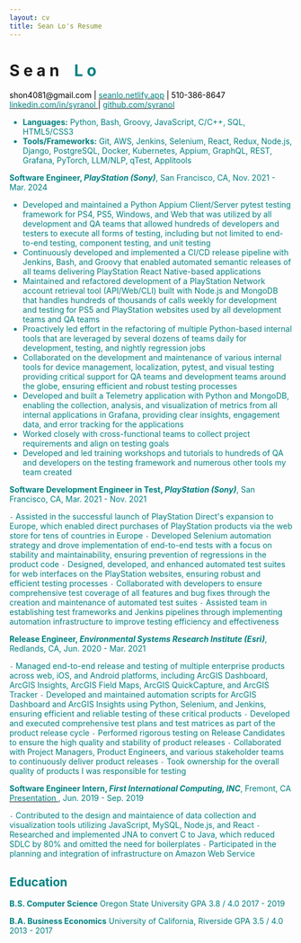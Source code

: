 ```yaml
--- 
layout: cv
title: Sean Lo's Resume
--- 
```


# S e a n     <span style="opacity:0;">_</span> <font color="teal">L o
          
<div id="webaddress">
  <a><font color="black"> shon4081@gmail.com <font color="black">| <a href="https://seanlo.netlify.app"><font color="teal"> seanlo.netlify.app</font></a> | </font>  510-386-8647 </font> </a>
</div>
  
<div id="webaddress">
  <a href="https://www.linkedin.com/in/syranol"><font color="teal">linkedin.com/in/syranol </font></a>
  <font color="black">|</font> <a href="https://github.com/syranol"><font color="teal">github.com/syranol</font></a> 
</div>
 
- __Languages:__ Python, Bash, Groovy, JavaScript, C/C++, SQL, HTML5/CSS3
- __Tools/Frameworks:__ Git, AWS, Jenkins, Selenium, React, Redux, Node.js, Django, PostgreSQL, Docker, Kubernetes, Appium, GraphQL, REST, Grafana, PyTorch, LLM/NLP, qTest, Applitools

__Software Engineer, *PlayStation (Sony)*__, San Francisco, CA, Nov. 2021 - Mar. 2024

<ul>
          <li> Developed and maintained a Python Appium Client/Server pytest testing framework for PS4, PS5, Windows, and Web that was utilized by all development and QA teams that allowed hundreds of developers and testers to execute all forms of testing, including but not limited to end-to-end testing, component testing, and unit testing
          </li>
          <li>
Continuously developed and implemented a CI/CD release pipeline with Jenkins, Bash, and Groovy that enabled automated semantic releases of all teams delivering PlayStation React Native-based applications
          </li>
          <li>
                    Maintained and refactored development of a PlayStation Network account retrieval tool (API/Web/CLI) built with Node.js and MongoDB that handles hundreds of thousands of calls weekly for development and testing for PS5 and PlayStation websites used by all development teams and QA teams
          </li>
          <li> 
                    Proactively led effort in the refactoring of multiple Python-based internal tools that are leveraged by several dozens of teams daily for development, testing, and nightly regression jobs
          </li>
          <li> Collaborated on the development and maintenance of various internal tools for device management, localization, pytest, and visual testing providing critical support for QA teams and development teams around the globe, ensuring efficient and robust testing processes
          </li>
          <li> Developed and built a Telemetry application with Python and MongoDB, enabling the collection, analysis, and visualization of metrics from all internal applications in Grafana, providing clear insights, engagement data, and error tracking for the applications
          </li>
          <li> Worked closely with cross-functional teams to collect project requirements and align on testing goals
          </li>
          <li> Developed and led training workshops and tutorials to hundreds of QA and developers on the testing framework and numerous other tools my team created
          </li>
</ul>

__Software Development Engineer in Test, *PlayStation (Sony)*__, San Francisco, CA, Mar. 2021 - Nov. 2021

`-` Assisted in the successful launch of PlayStation Direct's expansion to Europe, which enabled direct purchases of PlayStation products via the web store for tens of countries in Europe
`-` Developed Selenium automation strategy and drove implementation of end-to-end tests with a focus on stability and maintainability, ensuring prevention of regressions in the product code
`-` Designed, developed, and enhanced automated test suites for web interfaces on the PlayStation websites, ensuring robust and efficient testing processes
`-` Collaborated with developers to ensure comprehensive test coverage of all features and bug fixes through the creation and maintenance of automated test suites
`-` Assisted team in establishing test frameworks and Jenkins pipelines through implementing automation infrastructure to improve testing efficiency and effectiveness

__Release Engineer, *Environmental Systems Research Institute (Esri)*__, Redlands, CA, Jun. 2020 - Mar. 2021

`-` Managed end-to-end release and testing of multiple enterprise products across web, iOS, and Android platforms, including ArcGIS Dashboard, ArcGIS Insights, ArcGIS Field Maps, ArcGIS QuickCapture, and ArcGIS Tracker
`-` Developed and maintained automation scripts for ArcGIS Dashboard and ArcGIS Insights using Python, Selenium, and Jenkins, ensuring efficient and reliable testing of these critical products
`-` Developed and executed comprehensive test plans and test matrices as part of the product release cycle
`-` Performed rigorous testing on Release Candidates to ensure the high quality and stability of product releases
`-` Collaborated with Project Managers, Product Engineers, and various stakeholder teams to continuously deliver product releases 
`-` Took ownership for the overall quality of products I was responsible for testing

__Software Engineer Intern, *First International Computing, INC*__, Fremont, CA <a href="https://www.linkedin.com/in/syranol/overlay/1583300266405/single-media-viewer/?type=DOCUMENT&profileId=ACoAABPldJ0BFSjGL3EC_DYMnNJCZ6ongKLGV8o](https://www.linkedin.com/in/syranol/overlay/1583300266405/single-media-viewer?type=DOCUMENT&profileId=ACoAABPldJ0BFSjGL3EC_DYMnNJCZ6ongKLGV8o&lipi=urn%3Ali%3Apage%3Ad_flagship3_profile_view_base%3Bx6lRpc6VRv6h80zWrUTwyw%3D%3D](https://www.linkedin.com/in/syranol/overlay/1583300266405/single-media-viewer?type=DOCUMENT&profileId=ACoAABPldJ0BFSjGL3EC_DYMnNJCZ6ongKLGV8o&lipi=urn%3Ali%3Apage%3Ad_flagship3_profile_view_base%3BKydn0%2FLdQY6Ut2HiDrOFtw%3D%3D"> <font color="teal"> Presentation </font> </a>, Jun. 2019 - Sep. 2019

`-` Contributed to the design and maintaience of data collection and visualization tools utilizing JavaScript, MySQL, Node.js, and React
`-` Researched and implemented JNA to convert C to Java, which reduced SDLC by 80% and omitted the need for boilerplates
`-` Participated in the planning and integration of infrastructure on Amazon Web Service

## Education

__B.S. Computer Science__   Oregon State University          GPA 3.8 / 4.0          2017 - 2019
        
__B.A. Business Economics__   University of California, Riverside          GPA 3.5 / 4.0          2013 - 2017
